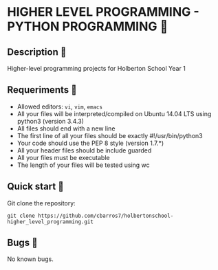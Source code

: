 # HIGHER LEVEL PROGRAMMING - PYTHON PROGRAMMING  :robot:

## Description :speech_balloon:
Higher-level programming projects for Holberton School Year 1 

## Requeriments :bookmark_tabs:

* Allowed editors: ```vi```, ```vim```, ```emacs```
* All your files will be interpreted/compiled on Ubuntu 14.04 LTS using python3 (version 3.4.3)
* All files should end with a new line
* The first line of all your files should be exactly #!/usr/bin/python3
* Your code should use the PEP 8 style (version 1.7.*)
* All your header files should be include guarded
* All your files must be executable
* The length of your files will be tested using wc

## Quick start :runner:
Git clone the repository:

```
git clone https://github.com/cbarros7/holbertonschool-higher_level_programming.git
```

## Bugs :loudspeaker:
No known bugs.
